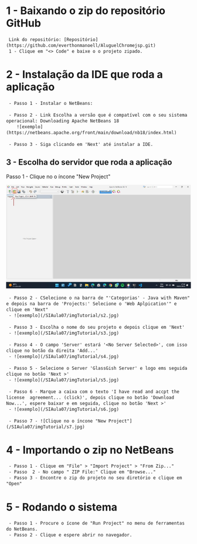 # 1 - Baixando o zip do repositório GitHub
     Link do repositório: [Repositório](https://github.com/everthonmanoell/AluguelChromejsp.git)
     1 - Clique em "<> Code" e baixe o o projeto zipado.


# 2 - Instalação da IDE que roda a aplicação
     - Passo 1 - Instalar o NetBeans:

	 - Passo 2 - Link Escolha a versão que é compatível com o seu sistema operacional: Downloading Apache NetBeans 18
        ![exemplo](https://netbeans.apache.org/front/main/download/nb18/index.html)

     - Passo 3 - Siga clicando em 'Next' até instalar a IDE.
## 3 - Escolha do servidor que roda a aplicação
Passo 1 - Clique no o íncone "New Project"
<p align="center"><img src="https://github.com/everthonmanoell/AluguelChromejsp/blob/main/SIAula07/imgTutorial/s1.jpg"><p>

     - Passo 2 - CSelecione o na barra de "'Categorias' - Java with Maven" e depois na barra de 'Projects:' Selecione o 'Web Aplpication'" e clique em 'Next" 
     - ![exemplo](/SIAula07/imgTutorial/s2.jpg)

     - Passo 3 - Escolha o nome do seu projeto e depois clique em 'Next'
     - ![exemplo](/SIAula07/imgTutorial/s3.jpg)
    
     - Passo 4 - O campo 'Server' estará '<No Server Selected>', com isso clique no botão da direita 'Add...'
     - ![exemplo](/SIAula07/imgTutorial/s4.jpg)

     - Passo 5 - Selecione o Server 'GlassGish Server' e logo ems seguida clique no botão 'Next >'
     - ![exemplo](/SIAula07/imgTutorial/s5.jpg)
  
     - Passo 6 - Marque a caixa com o texto 'I have read and accpt the license  agreement... (click)', depois clique no botão 'Download Now...', espere baixar e em seguida, clique no botão 'Next >' 
     - ![exemplo](/SIAula07/imgTutorial/s6.jpg)

     - Passo 7 - ![Clique no o íncone "New Project"](/SIAula07/imgTutorial/s7.jpg)

# 4 - Importando o zip no NetBeans
     - Passo 1 - Clique em "File" > "Import Project" > "From Zip..."
     - Passo  2 - No campo " ZIP File:" Clique em "Browse..." 
     - Passo 3 - Encontre o zip do projeto no seu diretório e clique em "Open"
  
# 5 - Rodando o sistema
     - Passo 1 - Procure o ícone de "Run Project" no menu de ferramentas do NetBeans.
     - Passo 2 - Clique e espere abrir no navegador.

